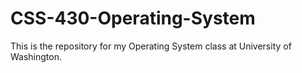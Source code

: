# CSS-430-Operating-System
This is the repository for my Operating System class at University of Washington. 
